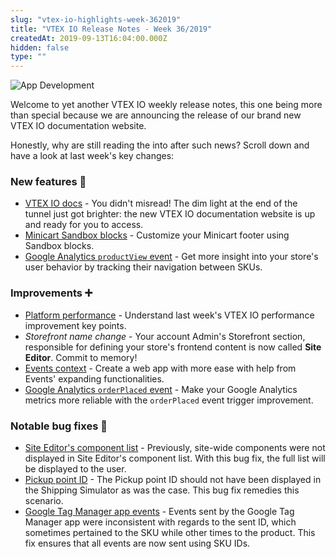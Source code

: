 ```yaml
---
slug: "vtex-io-highlights-week-362019"
title: "VTEX IO Release Notes - Week 36/2019"
createdAt: 2019-09-13T16:04:00.000Z
hidden: false
type: ""
---
```


![App Development](https://cdn.jsdelivr.net/gh/vtexdocs/dev-portal-content@main/images/vtex-io-highlights-week-362019-0.png)

Welcome to yet another VTEX IO weekly release notes, this one being more than special because we are announcing the release of our brand new VTEX IO documentation website.

Honestly, why are still reading the into after such news? Scroll down and have a look at last week's key changes:

### New features 🚀

- [VTEX IO docs](https://github.com/vtex-apps/release-notes/blob/master/docs/2019-week-36/vtex-io-docs.md) - You didn't misread! The dim light at the end of the tunnel just got brighter: the new VTEX IO documentation website is up and ready for you to access.
- [Minicart Sandbox blocks](https://github.com/vtex-apps/release-notes/blob/master/docs/2019-week-36/minicart-sandbox-blocks.md) - Customize your Minicart footer using Sandbox blocks.
- [Google Analytics `productView` event](https://github.com/vtex-apps/release-notes/blob/master/docs/2019-week-36/google-analytics-productview-event.md) - Get more insight into your store's user behavior by tracking their navigation between SKUs.

### Improvements ➕

- [Platform performance](https://github.com/vtex-apps/release-notes/blob/master/docs/2019-week-36/platform-performance.md) - Understand last week's VTEX IO performance improvement key points.
- _Storefront name change_ - Your account Admin's Storefront section, responsible for defining your store's frontend content is now called **Site Editor**. Commit to memory!
- [Events context](https://github.com/vtex-apps/release-notes/blob/master/docs/2019-week-36/events-context.md) - Create a web app with more ease with help from Events' expanding functionalities.
- [Google Analytics `orderPlaced` event](https://github.com/vtex-apps/release-notes/blob/master/docs/2019-week-36/google-analytics-orderplaced-event.md) - Make your Google Analytics metrics more reliable with the `orderPlaced` event trigger improvement.

### Notable bug fixes 🐛

- [Site Editor's component list](https://github.com/vtex-apps/admin-pages/pull/268) - Previously, site-wide components were not displayed in Site Editor's component list. With this bug fix, the full list will be displayed to the user.
- [Pickup point ID](https://github.com/vtex-apps/store-components/pull/577) - The Pickup point ID should not have been displayed in the Shipping Simulator as was the case. This bug fix remedies this scenario.
- [Google Tag Manager app events](https://github.com/vtex-apps/google-tag-manager/pull/25) - Events sent by the Google Tag Manager app were inconsistent with regards to the sent ID, which sometimes pertained to the SKU while other times to the product. This fix ensures that all events are now sent using SKU IDs.
